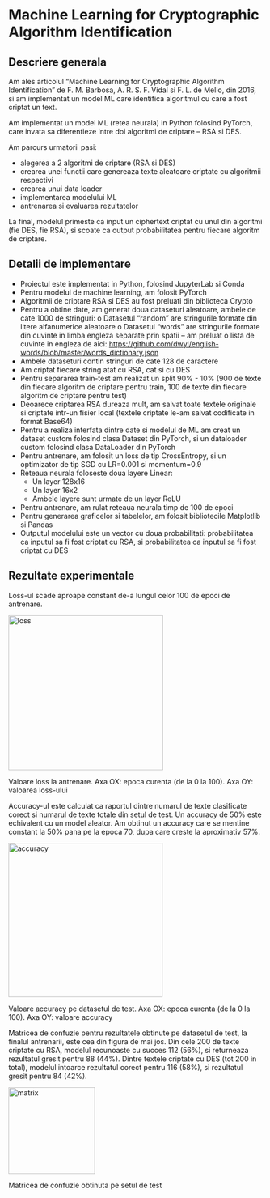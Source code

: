 # Machine Learning for Cryptographic Algorithm Identification

## Descriere generala

Am ales articolul “Machine Learning for Cryptographic Algorithm Identification” de F. M. Barbosa, A. R. S. F. Vidal si F. L. de Mello, din 2016, si am implementat un model ML care identifica algoritmul cu care a fost criptat un text.

Am implementat un model ML (retea neurala) in Python folosind PyTorch, care invata sa diferentieze intre doi algoritmi de criptare – RSA si DES.

Am parcurs urmatorii pasi:
* alegerea a 2 algoritmi de criptare (RSA si DES)
* crearea unei functii care genereaza texte aleatoare criptate cu algoritmii
respectivi
* crearea unui data loader
* implementarea modelului ML
* antrenarea si evaluarea rezultatelor

La final, modelul primeste ca input un ciphertext criptat cu unul din algoritmi (fie DES, fie RSA), si scoate ca output probabilitatea pentru fiecare algoritm de criptare.

## Detalii de implementare

-	Proiectul este implementat in Python, folosind JupyterLab si Conda
-	Pentru modelul de machine learning, am folosit PyTorch
-	Algoritmii de criptare RSA si DES au fost preluati din biblioteca Crypto
-	Pentru a obtine date, am generat doua dataseturi aleatoare, ambele de cate 1000 de stringuri:
    o	Datasetul “random” are stringurile formate din litere alfanumerice aleatoare
    o	Datasetul “words” are stringurile formate din cuvinte in limba engleza separate prin spatii – am preluat o lista de cuvinte in engleza de aici: 
https://github.com/dwyl/english-words/blob/master/words_dictionary.json
-	Ambele dataseturi contin stringuri de cate 128 de caractere
-	Am criptat fiecare string atat cu RSA, cat si cu DES
-	Pentru separarea train-test am realizat un split 90% - 10% (900 de texte din fiecare algoritm de criptare pentru train, 100 de texte din fiecare algoritm de criptare pentru test)
-	Deoarece criptarea RSA dureaza mult, am salvat toate textele originale si criptate intr-un fisier local (textele criptate le-am salvat codificate in format Base64)
-	Pentru a realiza interfata dintre date si modelul de ML am creat un dataset custom folosind clasa Dataset din PyTorch, si un dataloader custom folosind clasa DataLoader din PyTorch
-	Pentru antrenare, am folosit un loss de tip CrossEntropy, si un optimizator de tip SGD cu LR=0.001 si momentum=0.9
-	Reteaua neurala foloseste doua layere Linear:
    -	Un layer 128x16
    -	Un layer 16x2
    -	Ambele layere sunt urmate de un layer ReLU
-	Pentru antrenare, am rulat reteaua neurala timp de 100 de epoci
-	Pentru generarea graficelor si tabelelor, am folosit bibliotecile Matplotlib si Pandas
-	Outputul modelului este un vector cu doua probabilitati: probabilitatea ca inputul sa fi fost criptat cu RSA, si probabilitatea ca inputul sa fi fost criptat cu DES

## Rezultate experimentale

Loss-ul scade aproape constant de-a lungul celor 100 de epoci de antrenare.

<img width="306" alt="loss" src="https://user-images.githubusercontent.com/62810952/150661390-dadb14e0-846a-4be0-b406-df4a048fe7f8.PNG">

Valoare loss la antrenare. Axa OX: epoca curenta (de la 0 la 100). Axa OY: valoarea loss-ului

Accuracy-ul este calculat ca raportul dintre numarul de texte clasificate corect si numarul de texte totale din setul de test. Un accuracy de 50% este echivalent cu un model aleator. Am obtinut un accuracy care se mentine constant la 50% pana pe la epoca 70, dupa care creste la aproximativ 57%.

<img width="305" alt="accuracy" src="https://user-images.githubusercontent.com/62810952/150661404-b4b1fc0b-138a-4908-87aa-bfaa36fda19d.PNG">

Valoare accuracy pe datasetul de test. Axa OX: epoca curenta (de la 0 la 100). Axa OY: valoare accuracy

Matricea de confuzie pentru rezultatele obtinute pe datasetul de test, la finalul antrenarii, este cea din figura de mai jos. Din cele 200 de texte criptate cu RSA, modelul recunoaste cu succes 112 (56%), si returneaza rezultatul gresit pentru 88 (44%). Dintre textele criptate cu DES (tot 200 in total), modelul intoarce rezultatul corect pentru 116 (58%), si rezultatul gresit pentru 84 (42%).

<img width="171" alt="matrix" src="https://user-images.githubusercontent.com/62810952/150661418-74b2fc7f-58dc-4355-92dd-9cef9bd29352.PNG">

Matricea de confuzie obtinuta pe setul de test
